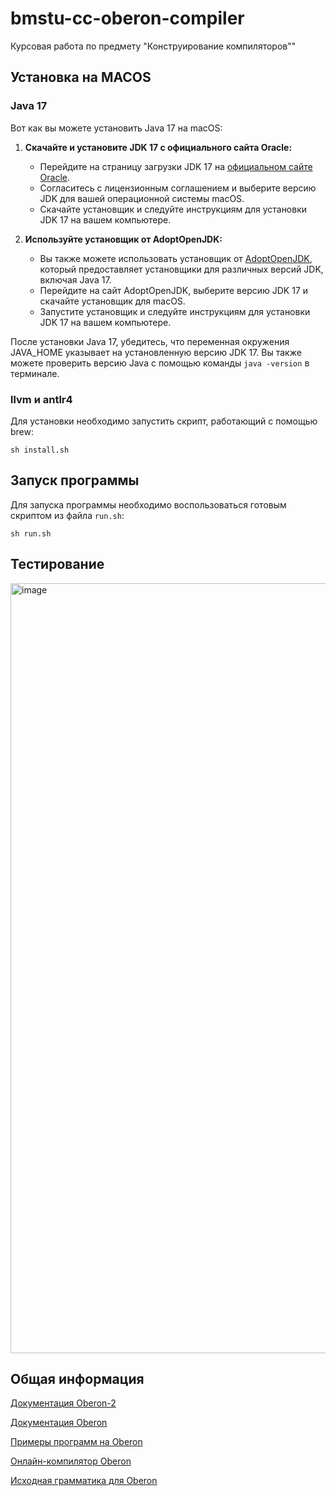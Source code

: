 # bmstu-cc-oberon-compiler
Курсовая работа по предмету "Конструирование компиляторов""

## Установка на MACOS

### Java 17

Вот как вы можете установить Java 17 на macOS:

1. **Скачайте и установите JDK 17 с официального сайта Oracle:**
   - Перейдите на страницу загрузки JDK 17 на [официальном сайте Oracle](https://www.oracle.com/java/technologies/javase-jdk17-downloads.html).
   - Согласитесь с лицензионным соглашением и выберите версию JDK для вашей операционной системы macOS.
   - Скачайте установщик и следуйте инструкциям для установки JDK 17 на вашем компьютере.

2. **Используйте установщик от AdoptOpenJDK:**
   - Вы также можете использовать установщик от [AdoptOpenJDK](https://adoptopenjdk.net/), который предоставляет установщики для различных версий JDK, включая Java 17.
   - Перейдите на сайт AdoptOpenJDK, выберите версию JDK 17 и скачайте установщик для macOS.
   - Запустите установщик и следуйте инструкциям для установки JDK 17 на вашем компьютере.

После установки Java 17, убедитесь, что переменная окружения JAVA_HOME указывает на установленную версию JDK 17. Вы также можете проверить версию Java с помощью команды `java -version` в терминале.

### llvm и antlr4

Для установки необходимо запустить скрипт, работающий с помощью brew:

```
sh install.sh
```

## Запуск программы

Для запуска программы необходимо воспользоваться готовым скриптом из файла `run.sh`:

```
sh run.sh
```
## Тестирование 
<img width="1232" alt="image" src="https://github.com/AndreevAA/bmstu-cc-oberon-compiler/assets/58621780/fe216124-f196-4d92-b9f6-018b04391f15">

## Общая информация
[Документация Oberon-2](https://pm.vogu35.ru/oberon/o2rus.htm)

[Документация Oberon ](https://online.oberon.org/oberon#sec96)

[Примеры программ на Oberon](https://github.com/vishaps/oberonbyexample)

[Онлайн-компилятор Oberon](http://oberspace.org/oberonjs.html)

[Исходная грамматика для Oberon](https://github.com/antlr/grammars-v4/blob/master/oberon/oberon.g4)


